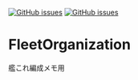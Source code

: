 [![GitHub issues](https://img.shields.io/github/issues/ayumu838/FleetOrganization.svg)](https://github.com/ayumu838/FleetOrganization/issues)
[![GitHub issues](https://img.shields.io/github/issues-closed/blue/ayumu838/FleetOrganization.svg)](https://github.com/ayumu838/FleetOrganization/issues?q=is%3Aissue+is%3Aclosed)
# FleetOrganization
艦これ編成メモ用
